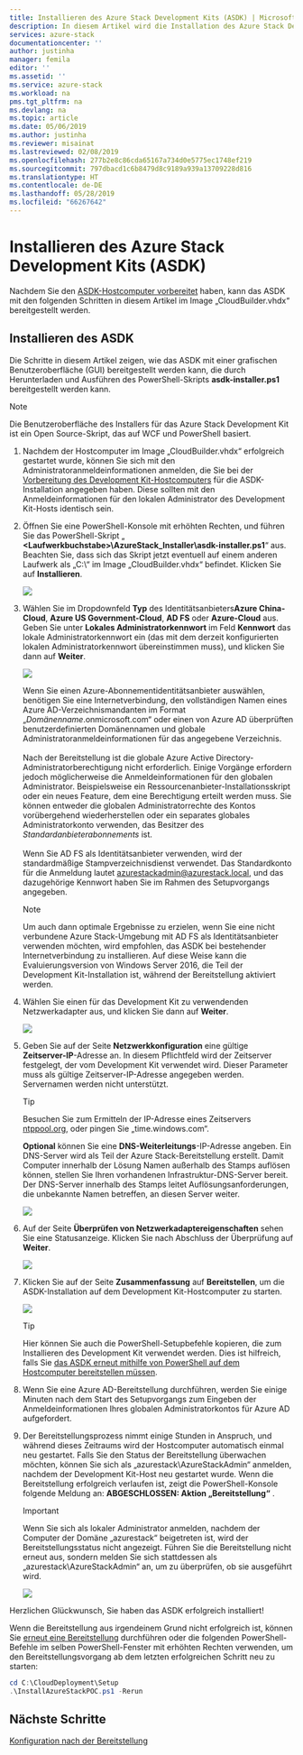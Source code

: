 ```yaml
---
title: Installieren des Azure Stack Development Kits (ASDK) | Microsoft-Dokumentation
description: In diesem Artikel wird die Installation des Azure Stack Development Kits (ASDK) beschrieben.
services: azure-stack
documentationcenter: ''
author: justinha
manager: femila
editor: ''
ms.assetid: ''
ms.service: azure-stack
ms.workload: na
pms.tgt_pltfrm: na
ms.devlang: na
ms.topic: article
ms.date: 05/06/2019
ms.author: justinha
ms.reviewer: misainat
ms.lastreviewed: 02/08/2019
ms.openlocfilehash: 277b2e8c86cda65167a734d0e5775ec1748ef219
ms.sourcegitcommit: 797dbacd1c6b8479d8c9189a939a13709228d816
ms.translationtype: HT
ms.contentlocale: de-DE
ms.lasthandoff: 05/28/2019
ms.locfileid: "66267642"
---
```

# <a name="install-the-azure-stack-development-kit-asdk"></a>Installieren des Azure Stack Development Kits (ASDK)
Nachdem Sie den [ASDK-Hostcomputer vorbereitet](asdk-prepare-host.md) haben, kann das ASDK mit den folgenden Schritten in diesem Artikel im Image „CloudBuilder.vhdx“ bereitgestellt werden.

## <a name="install-the-asdk"></a>Installieren des ASDK
Die Schritte in diesem Artikel zeigen, wie das ASDK mit einer grafischen Benutzeroberfläche (GUI) bereitgestellt werden kann, die durch Herunterladen und Ausführen des PowerShell-Skripts **asdk-installer.ps1** bereitgestellt werden kann.

> [!NOTE]
> Die Benutzeroberfläche des Installers für das Azure Stack Development Kit ist ein Open Source-Skript, das auf WCF und PowerShell basiert.


1. Nachdem der Hostcomputer im Image „CloudBuilder.vhdx“ erfolgreich gestartet wurde, können Sie sich mit den Administratoranmeldeinformationen anmelden, die Sie bei der [Vorbereitung des Development Kit-Hostcomputers](asdk-prepare-host.md) für die ASDK-Installation angegeben haben. Diese sollten mit den Anmeldeinformationen für den lokalen Administrator des Development Kit-Hosts identisch sein.
2. Öffnen Sie eine PowerShell-Konsole mit erhöhten Rechten, und führen Sie das PowerShell-Skript „ **&lt;Laufwerkbuchstabe>\AzureStack_Installer\asdk-installer.ps1**“ aus. Beachten Sie, dass sich das Skript jetzt eventuell auf einem anderen Laufwerk als „C:\“ im Image „CloudBuilder.vhdx“ befindet. Klicken Sie auf **Installieren**.

    ![](media/asdk-install/1.PNG) 

3. Wählen Sie im Dropdownfeld **Typ** des Identitätsanbieters**Azure China-Cloud**, **Azure US Government-Cloud**, **AD FS** oder **Azure-Cloud** aus. Geben Sie unter **Lokales Administratorkennwort** im Feld **Kennwort** das lokale Administratorkennwort ein (das mit dem derzeit konfigurierten lokalen Administratorkennwort übereinstimmen muss), und klicken Sie dann auf **Weiter**.

    ![](media/asdk-install/2.PNG) 
  
   Wenn Sie einen Azure-Abonnementidentitätsanbieter auswählen, benötigen Sie eine Internetverbindung, den vollständigen Namen eines Azure AD-Verzeichnismandanten im Format „*Domänenname*.onmicrosoft.com“ oder einen von Azure AD überprüften benutzerdefinierten Domänennamen und globale Administratoranmeldeinformationen für das angegebene Verzeichnis.<br><br>Nach der Bereitstellung ist die globale Azure Active Directory-Administratorberechtigung nicht erforderlich. Einige Vorgänge erfordern jedoch möglicherweise die Anmeldeinformationen für den globalen Administrator. Beispielsweise ein Ressourcenanbieter-Installationsskript oder ein neues Feature, dem eine Berechtigung erteilt werden muss. Sie können entweder die globalen Administratorrechte des Kontos vorübergehend wiederherstellen oder ein separates globales Administratorkonto verwenden, das Besitzer des *Standardanbieterabonnements* ist.<br><br>Wenn Sie AD FS als Identitätsanbieter verwenden, wird der standardmäßige Stampverzeichnisdienst verwendet. Das Standardkonto für die Anmeldung lautet azurestackadmin@azurestack.local, und das dazugehörige Kennwort haben Sie im Rahmen des Setupvorgangs angegeben.

   > [!NOTE]
   > Um auch dann optimale Ergebnisse zu erzielen, wenn Sie eine nicht verbundene Azure Stack-Umgebung mit AD FS als Identitätsanbieter verwenden möchten, wird empfohlen, das ASDK bei bestehender Internetverbindung zu installieren. Auf diese Weise kann die Evaluierungsversion von Windows Server 2016, die Teil der Development Kit-Installation ist, während der Bereitstellung aktiviert werden.

4. Wählen Sie einen für das Development Kit zu verwendenden Netzwerkadapter aus, und klicken Sie dann auf **Weiter**.

    ![](media/asdk-install/3.PNG)

5. Geben Sie auf der Seite **Netzwerkkonfiguration** eine gültige **Zeitserver-IP**-Adresse an. In diesem Pflichtfeld wird der Zeitserver festgelegt, der vom Development Kit verwendet wird. Dieser Parameter muss als gültige Zeitserver-IP-Adresse angegeben werden. Servernamen werden nicht unterstützt.

      > [!TIP]
      > Besuchen Sie zum Ermitteln der IP-Adresse eines Zeitservers [ntppool.org](https://www.ntppool.org/), oder pingen Sie „time.windows.com“. 

    **Optional** können Sie eine **DNS-Weiterleitungs**-IP-Adresse angeben. Ein DNS-Server wird als Teil der Azure Stack-Bereitstellung erstellt. Damit Computer innerhalb der Lösung Namen außerhalb des Stamps auflösen können, stellen Sie Ihren vorhandenen Infrastruktur-DNS-Server bereit. Der DNS-Server innerhalb des Stamps leitet Auflösungsanforderungen, die unbekannte Namen betreffen, an diesen Server weiter.

    ![](media/asdk-install/4.PNG)

6. Auf der Seite **Überprüfen von Netzwerkadaptereigenschaften** sehen Sie eine Statusanzeige. Klicken Sie nach Abschluss der Überprüfung auf **Weiter**.

    ![](media/asdk-install/5.PNG)

7. Klicken Sie auf der Seite **Zusammenfassung** auf **Bereitstellen**, um die ASDK-Installation auf dem Development Kit-Hostcomputer zu starten.

    ![](media/asdk-install/6.PNG)

    > [!TIP]
    > Hier können Sie auch die PowerShell-Setupbefehle kopieren, die zum Installieren des Development Kit verwendet werden. Dies ist hilfreich, falls Sie [das ASDK erneut mithilfe von PowerShell auf dem Hostcomputer bereitstellen müssen](asdk-deploy-powershell.md).

8. Wenn Sie eine Azure AD-Bereitstellung durchführen, werden Sie einige Minuten nach dem Start des Setupvorgangs zum Eingeben der Anmeldeinformationen Ihres globalen Administratorkontos für Azure AD aufgefordert.

9. Der Bereitstellungsprozess nimmt einige Stunden in Anspruch, und während dieses Zeitraums wird der Hostcomputer automatisch einmal neu gestartet. Falls Sie den Status der Bereitstellung überwachen möchten, können Sie sich als „azurestack\AzureStackAdmin“ anmelden, nachdem der Development Kit-Host neu gestartet wurde. Wenn die Bereitstellung erfolgreich verlaufen ist, zeigt die PowerShell-Konsole folgende Meldung an: **ABGESCHLOSSEN: Aktion „Bereitstellung“** . 
    > [!IMPORTANT]
    > Wenn Sie sich als lokaler Administrator anmelden, nachdem der Computer der Domäne „azurestack“ beigetreten ist, wird der Bereitstellungsstatus nicht angezeigt. Führen Sie die Bereitstellung nicht erneut aus, sondern melden Sie sich stattdessen als „azurestack\AzureStackAdmin“ an, um zu überprüfen, ob sie ausgeführt wird.

    ![](media/asdk-install/7.PNG)

Herzlichen Glückwunsch, Sie haben das ASDK erfolgreich installiert!

Wenn die Bereitstellung aus irgendeinem Grund nicht erfolgreich ist, können Sie [erneut eine Bereitstellung](asdk-redeploy.md) durchführen oder die folgenden PowerShell-Befehle im selben PowerShell-Fenster mit erhöhten Rechten verwenden, um den Bereitstellungsvorgang ab dem letzten erfolgreichen Schritt neu zu starten:

  ```powershell
  cd C:\CloudDeployment\Setup
  .\InstallAzureStackPOC.ps1 -Rerun
  ```

## <a name="next-steps"></a>Nächste Schritte
[Konfiguration nach der Bereitstellung](asdk-post-deploy.md)
